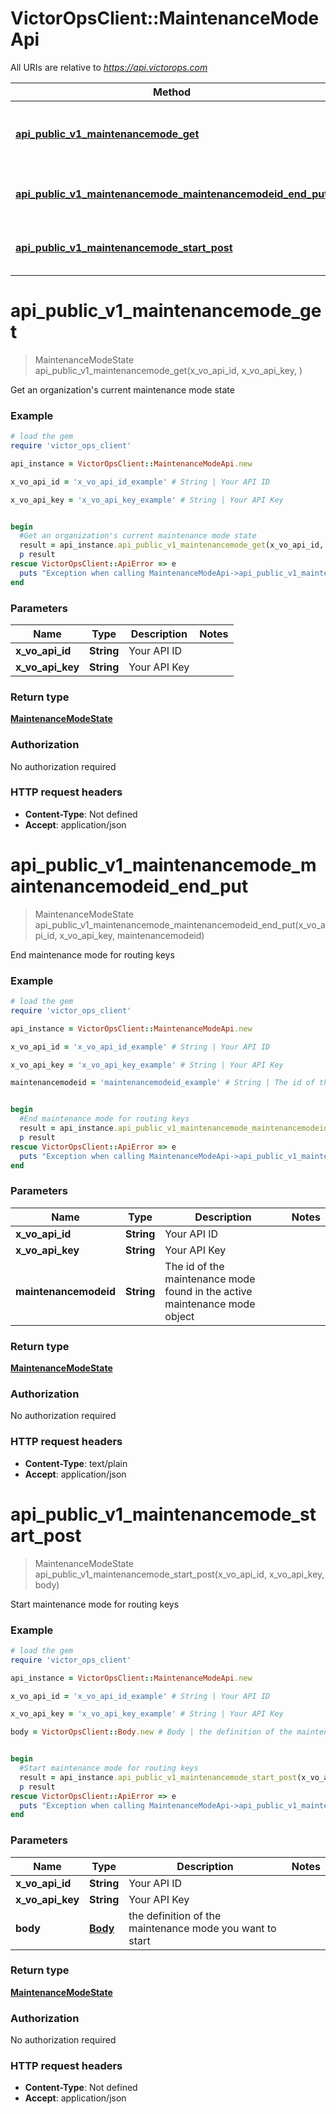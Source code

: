 # VictorOpsClient::MaintenanceModeApi

All URIs are relative to *https://api.victorops.com*

| Method                                                                                                                                       | HTTP request                                                   | Description                                              |
| -------------------------------------------------------------------------------------------------------------------------------------------- | -------------------------------------------------------------- | -------------------------------------------------------- |
| [**api_public_v1_maintenancemode_get**](MaintenanceModeApi.md#api_public_v1_maintenancemode_get)                                             | **GET** /api-public/v1/maintenancemode                         | Get an organization&#39;s current maintenance mode state |
| [**api_public_v1_maintenancemode_maintenancemodeid_end_put**](MaintenanceModeApi.md#api_public_v1_maintenancemode_maintenancemodeid_end_put) | **PUT** /api-public/v1/maintenancemode/{maintenancemodeid}/end | End maintenance mode for routing keys                    |
| [**api_public_v1_maintenancemode_start_post**](MaintenanceModeApi.md#api_public_v1_maintenancemode_start_post)                               | **POST** /api-public/v1/maintenancemode/start                  | Start maintenance mode for routing keys                  |

# **api_public_v1_maintenancemode_get**

> MaintenanceModeState api_public_v1_maintenancemode_get(x_vo_api_id, x_vo_api_key, )

Get an organization's current maintenance mode state

### Example

```ruby
# load the gem
require 'victor_ops_client'

api_instance = VictorOpsClient::MaintenanceModeApi.new

x_vo_api_id = 'x_vo_api_id_example' # String | Your API ID

x_vo_api_key = 'x_vo_api_key_example' # String | Your API Key


begin
  #Get an organization's current maintenance mode state
  result = api_instance.api_public_v1_maintenancemode_get(x_vo_api_id, x_vo_api_key, )
  p result
rescue VictorOpsClient::ApiError => e
  puts "Exception when calling MaintenanceModeApi->api_public_v1_maintenancemode_get: #{e}"
end
```

### Parameters

| Name             | Type       | Description  | Notes |
| ---------------- | ---------- | ------------ | ----- |
| **x_vo_api_id**  | **String** | Your API ID  |
| **x_vo_api_key** | **String** | Your API Key |

### Return type

[**MaintenanceModeState**](MaintenanceModeState.md)

### Authorization

No authorization required

### HTTP request headers

- **Content-Type**: Not defined
- **Accept**: application/json

# **api_public_v1_maintenancemode_maintenancemodeid_end_put**

> MaintenanceModeState api_public_v1_maintenancemode_maintenancemodeid_end_put(x_vo_api_id, x_vo_api_key, maintenancemodeid)

End maintenance mode for routing keys

### Example

```ruby
# load the gem
require 'victor_ops_client'

api_instance = VictorOpsClient::MaintenanceModeApi.new

x_vo_api_id = 'x_vo_api_id_example' # String | Your API ID

x_vo_api_key = 'x_vo_api_key_example' # String | Your API Key

maintenancemodeid = 'maintenancemodeid_example' # String | The id of the maintenance mode found in the active maintenance mode object


begin
  #End maintenance mode for routing keys
  result = api_instance.api_public_v1_maintenancemode_maintenancemodeid_end_put(x_vo_api_id, x_vo_api_key, maintenancemodeid)
  p result
rescue VictorOpsClient::ApiError => e
  puts "Exception when calling MaintenanceModeApi->api_public_v1_maintenancemode_maintenancemodeid_end_put: #{e}"
end
```

### Parameters

| Name                  | Type       | Description                                                                | Notes |
| --------------------- | ---------- | -------------------------------------------------------------------------- | ----- |
| **x_vo_api_id**       | **String** | Your API ID                                                                |
| **x_vo_api_key**      | **String** | Your API Key                                                               |
| **maintenancemodeid** | **String** | The id of the maintenance mode found in the active maintenance mode object |

### Return type

[**MaintenanceModeState**](MaintenanceModeState.md)

### Authorization

No authorization required

### HTTP request headers

- **Content-Type**: text/plain
- **Accept**: application/json

# **api_public_v1_maintenancemode_start_post**

> MaintenanceModeState api_public_v1_maintenancemode_start_post(x_vo_api_id, x_vo_api_key, body)

Start maintenance mode for routing keys

### Example

```ruby
# load the gem
require 'victor_ops_client'

api_instance = VictorOpsClient::MaintenanceModeApi.new

x_vo_api_id = 'x_vo_api_id_example' # String | Your API ID

x_vo_api_key = 'x_vo_api_key_example' # String | Your API Key

body = VictorOpsClient::Body.new # Body | the definition of the maintenance mode you want to start


begin
  #Start maintenance mode for routing keys
  result = api_instance.api_public_v1_maintenancemode_start_post(x_vo_api_id, x_vo_api_key, body)
  p result
rescue VictorOpsClient::ApiError => e
  puts "Exception when calling MaintenanceModeApi->api_public_v1_maintenancemode_start_post: #{e}"
end
```

### Parameters

| Name             | Type            | Description                                              | Notes |
| ---------------- | --------------- | -------------------------------------------------------- | ----- |
| **x_vo_api_id**  | **String**      | Your API ID                                              |
| **x_vo_api_key** | **String**      | Your API Key                                             |
| **body**         | [**Body**](.md) | the definition of the maintenance mode you want to start |

### Return type

[**MaintenanceModeState**](MaintenanceModeState.md)

### Authorization

No authorization required

### HTTP request headers

- **Content-Type**: Not defined
- **Accept**: application/json
